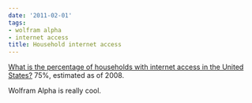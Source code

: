 ```yaml
---
date: '2011-02-01'
tags:
- wolfram alpha
- internet access
title: Household internet access
---
```


[What is the percentage of households with internet access in the United States?](http://www.wolframalpha.com/input/?i=percentage+of+households+with+internet+access+in+the+united+states) 75%, estimated as of 2008.

Wolfram Alpha is really cool.

